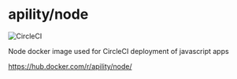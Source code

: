 # apility/node

![CircleCI](https://circleci.com/gh/apility/node.svg?style=shield&circle-token=e7d4a48848e575ef9a048250ef16bec85a442b01)

Node docker image used for CircleCI deployment of javascript apps

https://hub.docker.com/r/apility/node/
